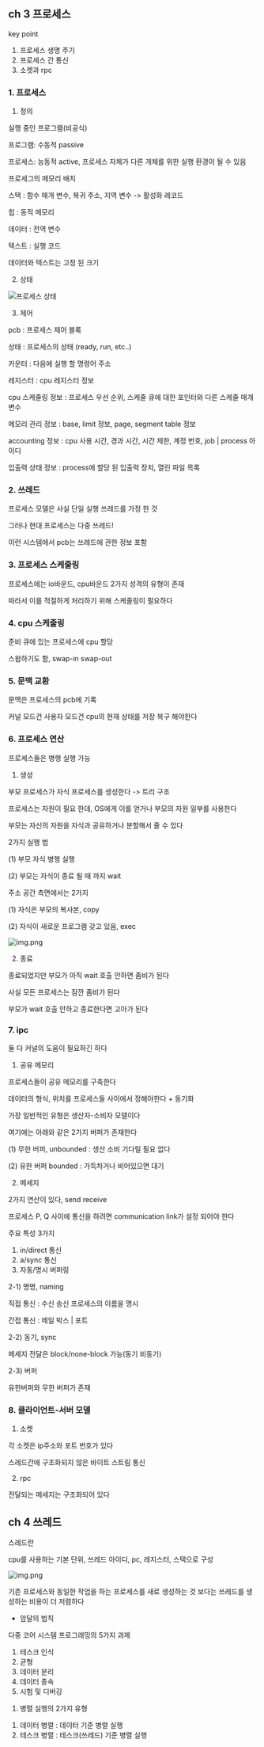 ## ch 3 프로세스

key point

1. 프로세스 생명 주기
2. 프로세스 간 통신
3. 소켓과 rpc



### 1. 프로세스

1) 정의

실행 중인 프로그램(비공식)

프로그램: 수동적 passive

프로세스: 능동적 active, 프로세스 자체가 다른 개체를 위한 실행 환경이 될 수 있음

프로세그의 메모리 배치

스택 : 함수 매개 변수, 복귀 주소, 지역 변수 -> 활성화 레코드

힙 : 동적 메모리

데이터 : 전역 변수

텍스트 : 실행 코드

데이터와 텍스트는 고정 된 크기

2) 상태

![프로세스 상태](img/process_state_diagram.png)

3) 제어

pcb : 프로세스 제어 블록

상태 : 프로세스의 상태 (ready, run, etc..)

카운터 : 다음에 실행 할 명령어 주소

레지스터 : cpu 레지스터 정보

cpu 스케줄링 정보 : 프로세스 우선 순위, 스케줄 큐에 대한 포인터와 다른 스케줄 매개 변수

메모리 관리 정보 : base, limit 정보, page, segment table 정보

accounting 정보 : cpu 사용 시간, 경과 시간, 시간 제한, 계정 번호, job | process 아이디

입출력 상태 정보 : process에 할당 된 입출력 장치, 열린 파일 목록

### 2. 쓰레드

프로세스 모델은 사실 단일 실행 쓰레드를 가정 한 것

그러나 현대 프로세스는 다중 쓰레드!

이런 시스템에서 pcb는 쓰레드에 관한 정보 포함

### 3. 프로세스 스케줄링

프로세스에는 io바운드, cpu바운드 2가지 성격의 유형이 존재

따라서 이를 적절하게 처리하기 위해 스케줄링이 필요하다

### 4. cpu 스케줄링

준비 큐에 있는 프로세스에 cpu 할당

스왑하기도 함, swap-in swap-out

### 5. 문맥 교환

문맥은 프로세스의 pcb에 기록

커널 모드건 사용자 모드건 cpu의 현재 상태를 저장 복구 해야한다

### 6. 프로세스 연산

프로세스들은 병행 실행 가능

1) 생성

부모 프로세스가 자식 프로세스를 생성한다 -> 트리 구조

프로세스는 자원이 필요 한데, OS에게 이를 얻거나 부모의 자원 일부를 사용한다

부모는 자신의 자원을 자식과 공유하거나 분할해서 줄 수 있다

2가지 실행 법

(1) 부모 자식 병행 실행

(2) 부모는 자식이 종료 될 때 까지 wait

주소 공간 측면에서는 2가지

(1) 자식은 부모의 복사본, copy

(2) 자식이 새로운 프로그램 갖고 있음, exec

![img.png](img/mkprocess_fork.png)

2) 종료

종료되었지만 부모가 아직 wait 호출 안하면 좀비가 된다

사실 모든 프로세스는 잠깐 좀비가 된다

부모가 wait 호출 안하고 종료한다면 고아가 된다

### 7. ipc

둘 다 커널의 도움이 필요하긴 하다

1) 공유 메모리

프로세스들이 공유 메모리를 구축한다

데이터의 형식, 위치를 프로세스들 사이에서 정해야한다 + 동기화

가장 일반적인 유형은 생산자-소비자 모델이다

여기에는 아래와 같은 2가지 버퍼가 존재한다

(1) 무한 버퍼, unbounded : 생산 소비 기다릴 필요 없다

(2) 유한 버퍼 bounded : 가득차거나 비어있으면 대기

2) 메세지

2가지 연산이 있다, send receive

프로세스 P, Q 사이에 통신을 하려면 communication link가 설정 되어야 한다

주요 특성 3가지

1. in/direct 통신
2. a/sync 통신
3. 자동/명시 버퍼링

2-1) 명명, naming

직접 통신 : 수신 송신 프로세스의 이름을 명시

간접 통신 : 메일 박스 | 포트

2-2) 동기, sync

메세지 전달은 block/none-block 가능(동기 비동기)

2-3) 버퍼

유한버퍼와 무한 버퍼가 존재

### 8. 클라이언트-서버 모델

1) 소켓

각 소켓은 ip주소와 포트 번호가 있다

스레드간에 구조화되지 않은 바이트 스트림 통신

2) rpc

전달되는 메세지는 구조화되어 있다

## ch 4 쓰레드

스레드란

cpu를 사용하는 기본 단위, 쓰레드 아이디, pc, 레지스터, 스택으로 구성

![img.png](img/thread_muti_vs_one.png)

기존 프로세스와 동일한 작업을 하는 프로세스를 새로 생성하는 것 보다는 쓰레드를 생성하는 비용이 더 저렴하다

* 암달의 법칙

다중 코어 시스템 프로그래밍의 5가지 과제

1. 테스크 인식
2. 균형
3. 데이터 분리
4. 데이터 종속
5. 시험 및 디버깅

1) 병렬 실행의 2가지 유형

1. 데이터 병렬 : 데이터 기준 병렬 실행
2. 테스크 병렬 : 테스크(쓰레드) 기준 병렬 실행